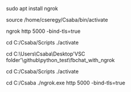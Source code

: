 sudo apt install ngrok

source /home/cseregy/Csaba/bin/activate

ngrok http 5000 -bind-tls=true

cd C:/Csaba/Scripts
./activate

cd C:\Users\Csaba\Desktop\'VSC folder'\github\python_test\fbchat_with_ngrok

cd C:/Csaba/Scripts
./activate

cd C:/Csaba
./ngrok.exe http 5000 -bind-tls=true